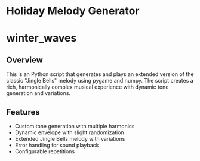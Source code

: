 # Holiday Melody Generator
# winter_waves
## Overview
This is an Python script that generates and plays an extended version of the classic "Jingle Bells" melody using pygame and numpy. The script creates a rich, harmonically complex musical experience with dynamic tone generation and variations.

## Features
- Custom tone generation with multiple harmonics
- Dynamic envelope with slight randomization
- Extended Jingle Bells melody with variations
- Error handling for sound playback
- Configurable repetitions


